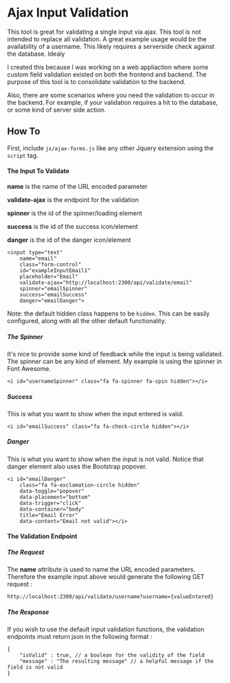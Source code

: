# Ajax Input Validation

This tool is great for validating a single input via ajax. This tool is not intended to replace all validation. A great example usage would be the availability of a username. This likely requires a serverside check against the database. Idealy

I created this because I was working on a web appliaction where some custom field validation existed on both the frontend and backend. The purpose of this tool is to consolidate validation to the backend.

Also, there are some scenarios where you need the validation to occur in the backend. For example, if your validation requires a hit to the database, or some kind of server side action.

## How To

First, include `js/ajax-forms.js` like any other Jquery extension using the `script` tag.

#### The Input To Validate

**name** is the name of the URL encoded parameter

**validate-ajax** is the endpoint for the validation

**spinner** is the id of the spinner/loading element

**success** is the id of the success icon/element

**danger** is the id of the danger icon/element

    <input type="text"
        name="email"
        class="form-control"
        id="exampleInputEmail1"
        placeholder="Email"
        validate-ajax="http://localhost:2300/api/validate/email"
        spinner="emailSpinner"
        success="emailSuccess"
        danger="emailDanger">

Note: the default hidden class happens to be `hidden`. This can be easily configured, along with all the other default functionality.

##### The Spinner

It's nice to provide some kind of feedback while the input is being validated. The spinner can be any kind of element. My example is using the spinner in Font Awesome.

    <i id="usernameSpinner" class="fa fa-spinner fa-spin hidden"></i>

##### Success

This is what you want to show when the input entered is valid.

    <i id="emailSuccess" class="fa fa-check-circle hidden"></i>

##### Danger

This is what you want to show when the input is not valid. Notice that danger element also uses the Bootstrap popover.

    <i id="emailDanger"
        class="fa fa-exclamation-circle hidden"
        data-toggle="popover"
        data-placement="bottom"
        data-trigger="click"
        data-container="body"
        title="Email Error"
        data-content="Email not valid"></i>

#### The Validation Endpoint 

##### The Request

The **name** attribute is used to name the URL encoded parameters. Therefore the example input above would generate the following GET request : 

`http://localhost:2300/api/validate/username?username={valueEntered}`

##### The Response

If you wish to use the default input validation functions, the validation endpoints must return json in the following format :

    {
        "isValid" : true, // a boolean for the validity of the field
        "message" : "The resulting message" // a helpful message if the field is not valid
    }
